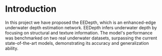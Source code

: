 # Introduction
In this project we have proposed the EEDepth, which is an enhanced-edge underwater depth estimation network. EEDepth infers underwater depth by focusing on structural and texture information. The model's performance was benchmarked on two real underwater datasets, surpassing the current state-of-the-art models, demonstrating its accuracy and generalization ability.
